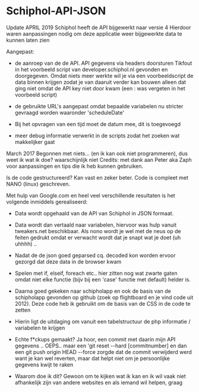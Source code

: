 # Schiphol-API-JSON

Update APRIL 2019
Schiphol heeft de API bijgewerkt naar versie 4
Hierdoor waren aanpassingen nodig om deze applicatie weer bijgewerkte data te kunnen laten zien

Aangepast:
- de aanroep van de de API. API gegevens via headers doorsturen
Tikfout in het voorbeeld script van developer.schiphol.nl gevonden en doorgegeven.
Omdat niets meer werkte wil je via een voorbeeldscript de data binnen krijgen zodat je van daaruit verder kan bouwen
alleen dat ging niet omdat de API key niet door kwam (een :  was vergeten in het voorbeeld script)

- de gebruikte URL's aangepast omdat bepaalde variabelen nu stricter gevraagd worden waaronder 'scheduleDate'
- Bij het opvragen van een tijd moet de datum mee, dit is toegevoegd
- meer debug informatie verwerkt in de scripts zodat het zoeken wat makkelijker gaat




March 2017
Begonnen met niets... (en ik kan ook niet programmeren), dus weet ik wat ik doe? waarschijnlijk niet
Credits: met dank aan Peter aka Zaph voor aanpassingen en tips die ik heb kunnen gebruiken.

Is de code gestructureerd? Kan vast en zeker beter. Code is compleet met NANO (linux) geschreven.

Met hulp van Google.com en heel veel verschillende resultaten is het volgende inmiddels gerealiseerd:

- Data wordt opgehaald van de API van Schiphol in JSON formaat. 
- Data wordt dan vertaald naar variabelen, hiervoor was hulp vanuit tweakers.net beschikbaar. Als nono wordt je wel met de neus op de
  feiten gedrukt omdat er verwacht wordt dat je snapt wat je doet (uh uhhhh) .. 

- Nadat de de json goed geparsed cq. decoded kon worden ervoor gezorgd dat deze data in de browser kwam
- Spelen met if, elseif, foreach etc.. hier zitten nog wat zwarte gaten omdat niet elke functie (bijv bij een 'case' functie met default)
  helder is.

- Daarna goed gekeken naar schipholapp en ook de basis van de schipholapp gevonden op github (zoek op flightboard en je vind code uit 2012).
  Deze code heb ik gebruikt om de basis van de CSS in de code te zetten

- Hierin ligt de uitdaging om vanuit een tabelstructuur de php informatie / variabelen te krijgen

- Echte f*ckups gemaakt? Ja hoor, een commit met daarin mijn API gegevens .. OEPS.. maar
  een 'git reset --hard [commitnumber]
  en dan een git push origin HEAD --force zorgde dat de commit verwijderd werd want je kan wel reverten, maar dat helpt niet om je persoonlijke 
  gegevens kwijt te raken

- Waarom doe ik dit? Gewoon om te kijken wat ik kan en ik wil vaak niet afhankelijk zijn van andere websites en als iemand wil helpen, graag

